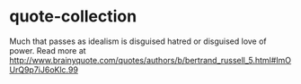 quote-collection
================
Much that passes as idealism is disguised hatred or disguised love of power.
Read more at http://www.brainyquote.com/quotes/authors/b/bertrand_russell_5.html#ImOUrQ9p7iJ6oKlc.99 


